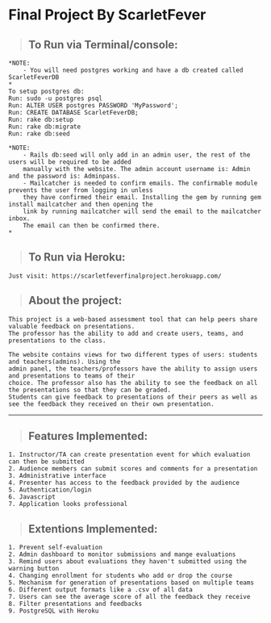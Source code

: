 # Final Project By ScarletFever

>## To Run via Terminal/console:
    *NOTE: 
        - You will need postgres working and have a db created called ScarletFeverDB
    *
    To setup postgres db:
    Run: sudo -u postgres psql
    Run: ALTER USER postgres PASSWORD 'MyPassword';
    Run: CREATE DATABASE ScarletFeverDB;
    Run: rake db:setup
    Run: rake db:migrate
    Run: rake db:seed
    
    *NOTE: 
        - Rails db:seed will only add in an admin user, the rest of the users will be required to be added
        manually with the website. The admin account username is: Admin and the password is: Adminpass.
        - Mailcatcher is needed to confirm emails. The confirmable module prevents the user from logging in unless
        they have confirmed their email. Installing the gem by running gem install mailcatcher and then opening the 
        link by running mailcatcher will send the email to the mailcatcher inbox.
        The email can then be confirmed there.
    *
>## To Run via Heroku:
    Just visit: https://scarletfeverfinalproject.herokuapp.com/

>## About the project:
    This project is a web-based assessment tool that can help peers share valuable feedback on presentations.
    The professor has the ability to add and create users, teams, and presentations to the class.

    The website contains views for two different types of users: students and teachers(admins). Using the
    admin panel, the teachers/professors have the ability to assign users and presentations to teams of their
    choice. The professor also has the ability to see the feedback on all the presentations so that they can be graded.
    Students can give feedback to presentations of their peers as well as see the feedback they received on their own presentation.

---

>## Features Implemented:
    1. Instructor/TA can create presentation event for which evaluation can then be submitted
    2. Audience members can submit scores and comments for a presentation
    3. Administrative interface
    4. Presenter has access to the feedback provided by the audience
    5. Authentication/login
    6. Javascript
    7. Application looks professional

>## Extentions Implemented:
    1. Prevent self-evaluation
    2. Admin dashboard to monitor submissions and mange evaluations
    3. Remind users about evaluations they haven't submitted using the warning button
    4. Changing enrollment for students who add or drop the course
    5. Mechanism for generation of presentations based on multiple teams
    6. Different output formats like a .csv of all data
    7. Users can see the average score of all the feedback they receive
    8. Filter presentations and feedbacks
    9. PostgreSQL with Heroku
